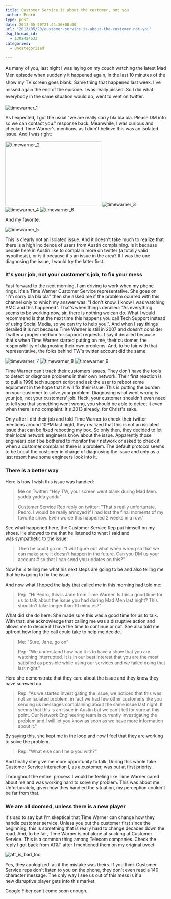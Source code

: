```yaml
---
title: Customer Service is about the customer, not you
author: Pedro
type: post
date: 2013-05-20T21:44:36+00:00
url: "2013/05/20/customer-service-is-about-the-customer-not-you"
dsq_thread_id:
  - 1302424633
categories:
  - Uncategorized

---
```

<span style="line-height: 1.6;">As many of you, last night I was laying on my couch watching the latest Mad Men episode when suddenly it happened again, in the last 10 minutes of the show my TV screen goes blank. Same thing that happened last week. I've missed again the end of the episode. I was really pissed. So I did what everybody in the same situation would do, went to vent on twitter.</span>

<img class="alignnone size-medium" alt="timewarner_1" src="wp-content/uploads/2013/05/timewarner_1.png">

As I expected, I got the usual "we are really sorry bla bla bla. Please DM info so we can contact you." response back. Meanwhile, I was curious and checked Time Warner's mentions, as I didn't believe this was an isolated issue. And I was right:

<img class="alignnone size-medium " alt="timewarner_2" src="wp-content/uploads/2013/05/timewarner_2.png" width="300" height="202" />

<img class="alignnone size-medium" alt="timewarner_3" src="wp-content/uploads/2013/05/timewarner_3.png" />

<img class="alignnone size-medium" alt="timewarner_4" src="wp-content/uploads/2013/05/timewarner_4.png" />

<img class="alignnone size-medium" alt="timewarner_6" src="wp-content/uploads/2013/05/timewarner_6.png" />

And my favorite:

<img class="alignnone size-medium" alt="timewarner_5" src="wp-content/uploads/2013/05/timewarner_5.png" />

This is clearly not an isolated issue. And it doesn't take much to realize that there is a high incidence of users from Austin complaining. Is it because people here in Austin like to complain more on twitter (a totally valid hypothesis), or is it because it's an issue in the area? If I was the one diagnosing the issue, I would try the latter first.

### It's your job, not your customer's job, to fix your mess

Fast forward to the next morning, I am driving to work when my phone rings. It's a Time Warner Customer Service representative. She goes on "I'm sorry bla bla bla" then she asked me if the problem ocurred with this channel only to which my answer was: "I don't know. I know I was watching AMC and this happened". That's when things derailed: "As everything seems to be working now, sir, there is nothing we can do. What I would recommend is that the next time this happens you call Tech Support instead of using Social Media, so we can try to help you.". And when I say things derailed it is not because Time Warner is still in 2007 and doesn't consider Twitter a proper medium for support requests. I say it derailed because that's when Time Warner started putting on me, their customer, the responsibility of diagnosing their own problems. And, to be fair with that representative, the folks behind TW's twitter account did the same:

<img class="alignnone size-medium" alt="timewarner_7" src="wp-content/uploads/2013/05/timewarner_7" />
<img class="alignnone size-medium" alt="timewarner_8" src="wp-content/uploads/2013/05/timewarner_8" />
<img class="alignnone size-medium" alt="timewarner_9" src="wp-content/uploads/2013/05/timewarner_9" />

Time Warner can't track their customers issues. They don't have the tools to detect or diagnose problems in their own network. Their first reaction is to pull a 1998 tech support script and ask the user to reboot some equipment in the hope that it will fix their issue. This is putting the burden on your customer to solve your problem. Diagnosing what went wrong is your job, not your customers' job. Heck, your customer shouldn't even need to tell you that something went wrong, you should be able to detect it even when there is no complaint. It's 2013 already, for Christ's sake.

Only after I did their job and told Time Warner to check their twitter mentions around 10PM last night, they realized that this is not an isolated issue that can be fixed rebooting my box. So only then, they decided to let their local network engineers know about the issue. Apparently those engineers can't be bothered to monitor their network or asked to check it when a customer complains there is a problem. The default protocol seems to be to put the customer in charge of diagnosing the issue and only as a last resort have some engineers look into it.

### There is a better way

Here is how I wish this issue was handled:

>Me on Twitter: "Hey TW, your screen went blank during Mad Men. yadda yadda yadda"
>
>Customer Service Rep reply on twitter: "That's really unfortunate, Pedro. I would be really annoyed if I had lost the final moments of my favorite show. Even worse this happened 2 weeks in a row."

See what happened here, the Customer Service Rep put himself on my shoes. He showed to me that he listened to what I said and was sympathetic to the issue.

>Then he could go on: "I will figure out what when wrong so that we can make sure it doesn't happen in the future. Can you DM us your account # so that I can send you updates on this?"

Now he is telling me what his next steps are going to be and also telling me that he is going to fix the issue.

And now what I hoped the lady that called me in this morning had told me:

>Rep: "Hi Pedro, this is Jane from Time Warner. Is this a good time for us to talk about the issue you had during Mad Men last night? This shouldn't take longer than 10 minutes?"

What did she do here: She made sure this was a good time for us to talk. With that, she acknowledge that calling me was a disruptive action and allows me to decide if I have the time to continue or not. She also told me upfront how long the call could take to help me decide.

>Me: "Sure, Jane, go on"
>
>Rep: "We understand how bad it is to have a show that you are watching interrupted. It is in our best interest that you are the most satisfied as possible while using our services and we failed doing that last night."

Here she demonstrate that they care about the issue and they know they have screwed up.

>Rep: "As we started investigating the issue, we noticed that this was not an isolated problem, in fact we had few other customers like you sending us messages complaining about the same issue last night. It seems that this is an issue in Austin but we can't tell for sure at this point. Our Network Engineering team is currently investigating the problem and I will let you know as soon as we have more information about it."

By saying this, she kept me in the loop and now I feel that they are working to solve the problem.

>Rep: "What else can I help you with?"

And finally she give me more opportunity to talk. During this whole fake Customer Service interaction I, as a customer, was put at first priority. 

Throughout the entire  process I would be feeling like Time Warner cared about me and was working hard to solve my problem. This was about me. Unfortunately, given how they handled the situation, my perception couldn't be far from that.

### We are all doomed, unless there is a new player

It's sad to say but I'm skeptical that Time Warner can change how they handle customer service. Unless you put the customer first since the beginning, this is something that is really hard to change decades down the road. And, to be fair, Time Warner is not alone at sucking at Customer Service. This is a common thing among Telecom companies. Check the reply I got back from AT&T after I mentioned them on my original tweet.

<img class="alignnone size-medium" alt="att_is_bad_too" src="wp-content/uploads/2013/05/att_is_bad_too.png" /> 

Yes, they apologized  as if the mistake was theirs. If you think Customer Service reps don't listen to you on the phone, they don't even read a 140 character message. The only way I see us out of this mess is if a new disruptive player gets into this market.

Google Fiber can't come soon enough.
